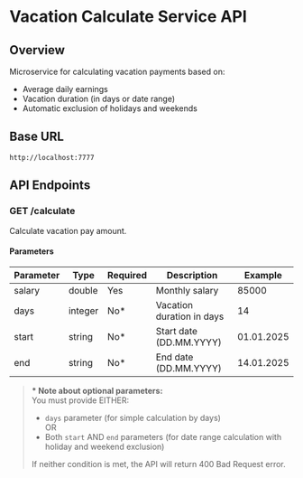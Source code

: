 # Vacation Calculate Service API

## Overview
Microservice for calculating vacation payments based on:
- Average daily earnings
- Vacation duration (in days or date range)
- Automatic exclusion of holidays and weekends

## Base URL
`http://localhost:7777`

## API Endpoints

### GET /calculate
Calculate vacation pay amount.

#### Parameters
| Parameter | Type   | Required | Description                     | Example       |
|-----------|--------|----------|---------------------------------|---------------|
| salary    | double | Yes      | Monthly salary                  | 85000         |
| days      | integer| No*      | Vacation duration in days       | 14            |
| start     | string | No*      | Start date (DD.MM.YYYY)         | 01.01.2025    |
| end       | string | No*      | End date (DD.MM.YYYY)           | 14.01.2025    |

> **\* Note about optional parameters:**  
> You must provide EITHER:
> - `days` parameter (for simple calculation by days)  
> OR  
> - Both `start` AND `end` parameters (for date range calculation with holiday and weekend exclusion) 
> 
> If neither condition is met, the API will return 400 Bad Request error.
